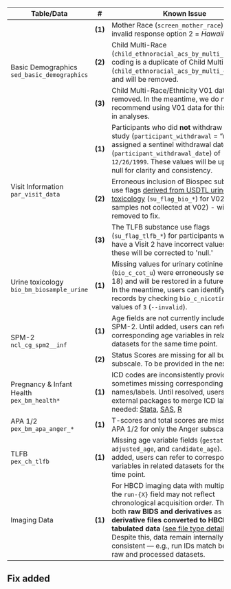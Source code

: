 <table class="compact-table-no-vertical-lines">
<thead>
  <tr>
    <th>Table/Data</th>
    <th style="width: 1%; text-align: center;">#</th>
    <th>Known Issue</th>
  </tr>
</thead>
<tbody>
<tr>
  <td rowspan="3">
    <div class="icon-text-block">
      <a href="../../instruments/#demo" target="_blank">
        <i class="fas fa-id-card"></i>
      </a>
      <div class="text-block">
        Basic Demographics<br>
        <code>sed_basic_demographics</code>
      </div>
    </div>
  </td>
  <td><b>(1)</b></td> 
  <td>Mother Race (<code>screen_mother_race</code>) contains invalid response option 2 = <i>Hawaiian</i>.</td>
</tr>
<tr>
    <td><b>(2)</b></td> 
  <td style="word-wrap: break-word; white-space: normal;">
  Child Multi-Race (<code>child_ethnoracial_acs_by_multi_race</code>) coding is a duplicate of Child Multi-Ethnicity (<code>child_ethnoracial_acs_by_multi_ethnicity</code>) and will be removed.
  </td>
</tr>
<tr>
<td><b>(3)</b></td> 
<td style="word-wrap: break-word; white-space: normal;">
Child Multi-Race/Ethnicity V01 data will be removed. In the meantime, we do not recommend using V01 data for this variable in analyses.
</td>
</tr>
<tr>
<td rowspan="3">
  <div class="icon-text-block"><a href="../../instruments/#demo" target="_blank"><i class="fas fa-id-card"></i></a>
  <div class="text-block">Visit Information<br><code>par_visit_data</code></div>
</div>
</td>
<td><b>(1)</b></td> 
<td style="word-wrap: break-word; white-space: normal;">
  Participants who did <b>not</b> withdraw from the study (<code>participant_withdrawal</code> = “no”) are assigned a sentinel withdrawal date (<code>participant_withdrawal_date</code>) of <code>12/26/1999</code>. These values will be updated to null for clarity and consistency.
</td>
</tr>
<tr>
<td><b>(2)</b></td> 
<td style="word-wrap: break-word; white-space: normal;">
Erroneous inclusion of Biospec substance use flags <a href="../../instruments/demo/visitinfo/#substance-use-flags">derived from USDTL urine toxicology</a> (<code>su_flag_bio_*</code>) for V02 (urine samples not collected at V02) - will be removed to fix.
</td>
</tr>
<tr>
<td><b>(3)</b></td> 
<td style="word-wrap: break-word; white-space: normal;">
The TLFB substance use flags (<code>su_flag_tlfb_*</code>) for participants who do not have a Visit 2 have incorrect values of 'no:' these will be corrected to 'null.'
</td>
</tr>
<tr>
<td>
<div class="icon-text-block"><a href="../../instruments/#biospec" target="_blank"><i class="fa fa-vial"></i></a>
<div class="text-block">Urine toxicology<br><code>bio_bm_biosample_urine</code>
</div>
</div>
</td>
  <td><b>(1)</b></td> 
  <td style="word-wrap: break-word; white-space: normal;">
  Missing values for urinary cotinine (<code>bio_c_cot_u</code>) were erroneously set to <code>0</code> (N = 18) and will be restored in a future release. In the meantime, users can identify affected records by checking <code>bio_c_nicotine_u</code> for values of <code>3</code> (<code>--invalid</code>).
</td>
</tr>
<tr>
  <td rowspan="2">
    <div class="icon-text-block">
      <a href="../../instruments/#neurocog" target="_blank"><i class="fa-solid fa-puzzle-piece"></i></a>
      <div class="text-block">SPM-2<br><code>ncl_cg_spm2__inf</code>
      </div>
    </div>
  </td>
  <td><b>(1)</b></td> 
  <td style="word-wrap: break-word; white-space: normal;">
  Age fields are not currently included for the SPM-2. Until added, users can refer to corresponding age variables in related datasets for the same time point.
</td>
</tr>
<tr>
  <td><b>(2)</b></td> 
  <td style="word-wrap: break-word; white-space: normal;">
  Status Scores are missing for all but one subscale. To be provided in the next release.
</td>
</tr>
<tr>
  <td>
    <div class="icon-text-block">
      <a href="../../instruments/#pex" target="_blank"><i class="fa-solid fa-baby"></i></a>
      <div class="text-block">Pregnancy & Infant Health<br><code>pex_bm_health*</code>
      </div>
    </div>
  </td>
  <td><b>(1)</b></td> 
  <td style="word-wrap: break-word; white-space: normal;">
  ICD codes are inconsistently provided, sometimes missing corresponding names/labels. Until resolved, users can use external packages to merge ICD labels if needed: <a href="https://www.stata.com/features/overview/icd/">Stata</a>, <a href="https://hcup-us.ahrq.gov/toolssoftware/ccsr/dxccsr.jsp">SAS</a>, <a href="https://www.rdocumentation.org/packages/icd/versions/3.3">R</a>
</td>
</tr>
<tr>
  <td>
    <div class="icon-text-block">
      <a href="../../instruments/#pex" target="_blank"><i class="fa-solid fa-baby"></i></a>
      <div class="text-block">APA 1/2<br><code>pex_bm_apa_anger_*</code>
      </div>
    </div>
  </td>
  <td><b>(1)</b></td> 
  <td style="word-wrap: break-word; white-space: normal;">
  T-scores and total scores are missing in the APA 1/2 for only the Anger subscale.
</td>
</tr>
<tr>
  <td>
    <div class="icon-text-block">
      <a href="../../instruments/#pex" target="_blank"><i class="fa-solid fa-baby"></i></a>
      <div class="text-block">TLFB<br><code>pex_ch_tlfb</code>
      </div>
    </div>
  </td>
  <td><b>(1)</b></td> 
  <td style="word-wrap: break-word; white-space: normal;">
  Missing age variable fields (<code>gestational_age</code>, <code>adjusted_age</code>, and <code>candidate_age</code>). Until added, users can refer to corresponding age variables in related datasets for the same time point.
</td>
</tr>
<tr>
  <td>
    <div class="icon-text-block">
      <a href="../../instruments/#mri" target="_blank"><i class="fa fa-brain"></i></a>
      <div class="text-block">Imaging Data
      </div>
    </div>
  </td>
  <td><b>(1)</b></td> 
  <td style="word-wrap: break-word; white-space: normal;">
  For HBCD imaging data with multiple runs, the <code>run-{X}</code> field may not reflect chronological acquisition order.  
This affects both <b>raw BIDS and derivatives</b> as well as <b>derivative files converted to HBCD tabulated data</b> (<a href="../../datacuration/overview" target="_blank">see file type details</a>). Despite this, data remain internally consistent — e.g., run IDs match between raw and processed datasets.
</td>
</tr>
</tbody>
</table>
  
## Fix added 

<br>
